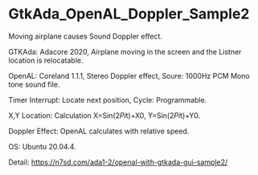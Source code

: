 # GtkAda_OpenAL_Doppler_Sample2

Moving airplane causes Sound Doppler effect.

GTKAda: Adacore 2020, Airplane moving in the screen and the Listner location is relocatable.

OpenAL: Coreland 1.1.1, Stereo Doppler effect, Soure: 1000Hz PCM Mono tone sound file.

Timer Interrupt: Locate next position, Cycle: Programmable.

X,Y Location: Calculation X=Sin(2*Pi*t)+X0, Y=Sin(2*Pi*t)+Y0.

Doppler Effect: OpenAL calculates with relative speed.

OS: Ubuntu 20.04.4.

Detail: https://n7sd.com/ada1-2/openal-with-gtkada-gui-sample2/
